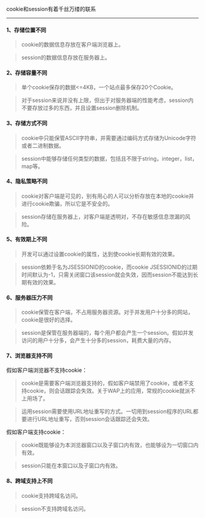 cookie和session有着千丝万缕的联系

------

#### 1、存储位置不同

> cookie的数据信息存放在客户端浏览器上。

> session的数据信息存放在服务器上。

#### 2、存储容量不同

> 单个cookie保存的数据<=4KB，一个站点最多保存20个Cookie。

> 对于session来说并没有上限，但出于对服务器端的性能考虑，session内不要存放过多的东西，并且设置session删除机制。

#### 3、存储方式不同

> cookie中只能保管ASCII字符串，并需要通过编码方式存储为Unicode字符或者二进制数据。

> session中能够存储任何类型的数据，包括且不限于string，integer，list，map等。

#### 4、隐私策略不同

> cookie对客户端是可见的，别有用心的人可以分析存放在本地的cookie并进行cookie欺骗，所以它是不安全的。

> session存储在服务器上，对客户端是透明对，不存在敏感信息泄漏的风险。

#### 5、有效期上不同

> 开发可以通过设置cookie的属性，达到使cookie长期有效的效果。

> session依赖于名为JSESSIONID的cookie，而cookie JSESSIONID的过期时间默认为-1，只需关闭窗口该session就会失效，因而session不能达到长期有效的效果。

#### 6、服务器压力不同

> cookie保管在客户端，不占用服务器资源。对于并发用户十分多的网站，cookie是很好的选择。

> session是保管在服务器端的，每个用户都会产生一个session。假如并发访问的用户十分多，会产生十分多的session，耗费大量的内存。

#### 7、浏览器支持不同

假如客户端浏览器不支持cookie：

> cookie是需要客户端浏览器支持的，假如客户端禁用了cookie，或者不支持cookie，则会话跟踪会失效。关于WAP上的应用，常规的cookie就派不上用场了。

> 运用session需要使用URL地址重写的方式。一切用到session程序的URL都要进行URL地址重写，否则session会话跟踪还会失效。

假如客户端支持cookie：

> cookie既能够设为本浏览器窗口以及子窗口内有效，也能够设为一切窗口内有效。

> session只能在本窗口以及子窗口内有效。

#### 8、跨域支持上不同

> cookie支持跨域名访问。

> session不支持跨域名访问。

